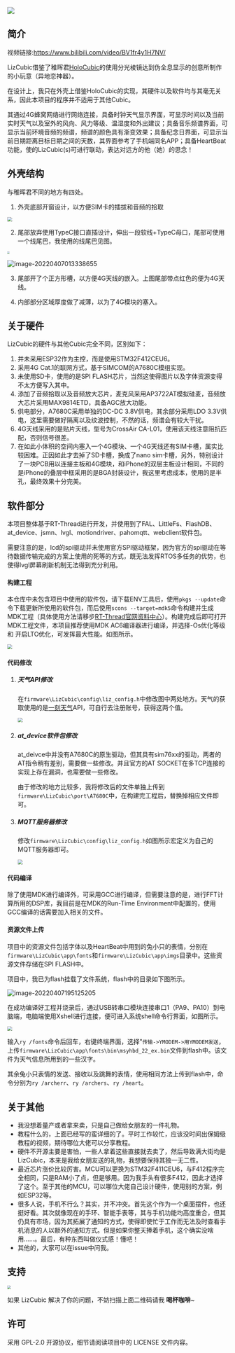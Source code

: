 ![](doc\img\LizCubic-F.jpg)

## 简介

视频链接:https://www.bilibili.com/video/BV1fr4y1H7NV/

LizCubic借鉴了稚晖君[HoloCubic](https://github.com/peng-zhihui/HoloCubic)的使用分光棱镜达到伪全息显示的创意所制作的小玩意（异地恋神器）。

在设计上，我只在外壳上借鉴HoloCubic的实现，其硬件以及软件均与其毫无关系，因此本项目的程序并不适用于其他Cubic。

其通过4G蜂窝网络进行网络连接，具备时钟天气显示界面，可显示时间以及当前实时天气以及室外的风向、风力等级、温湿度和外出建议；具备音乐频谱界面，可显示当前环境音频的频谱，频谱的颜色具有渐变效果；具备纪念日界面，可显示当前日期距离目标日期之间的天数，其界面参考了手机端同名APP；具备HeartBeat功能，使的LizCubic(s)可进行联动，表达对远方的他（她）的思念！

## 外壳结构

与稚晖君不同的地方有四处。

1. 外壳底部开窗设计，以方便SIM卡的插拔和音频的拾取

<img src="doc\img\结构底部.png" style="zoom: 67%;" />

2. 尾部放弃使用TypeC接口直插设计，伸出一段软线+TypeC母口，尾部可使用一个线尾巴，我使用的线尾巴见图。

<img src="doc\img\尾部.png"  style="zoom:33%;" />

![image-20220407013338655](doc\img\线尾巴.png)

3. 尾部开了个正方形槽，以方便4G天线的嵌入。上图尾部带点红色的便为4G天线。

4. 内部部分区域厚度做了减薄，以为了4G模块的塞入。

## 关于硬件

LizCubic的硬件与其他Cubic完全不同，区别如下：

1. 并未采用ESP32作为主控，而是使用STM32F412CEU6。
2. 采用4G Cat.1的联网方式，基于SIMCOM的A7680C模组实现。
3. 未使用SD卡，使用的是SPI FLASH芯片，当然这使得图片以及字体资源变得不太方便写入其中。
4. 添加了音频拾取以及音频放大芯片，麦克风采用AP3722AT模拟硅麦，音频放大芯片采用MAX9814ETD，具备AGC放大功能。
5. 供电部分，A7680C采用单独的DC-DC 3.8V供电，其余部分采用LDO 3.3V供电，这里需要做好隔离以及纹波控制，不然的话，频谱会有较大干扰。
6. 4G天线采用的是贴片天线，型号为CrossAir CA-L01，使用该天线注意阻抗匹配，否则信号很差。
7. 在如此小体积的空间内塞入一个4G模块、一个4G天线还有SIM卡槽，属实比较困难。正因如此才去掉了SD卡槽，换成了nano sim卡槽，另外，特别设计了一块PCB用以连接主板和4G模块，和iPhone的双层主板设计相同，不同的是iPhone的叠层中框采用的是BGA封装设计，我这里考虑成本，使用的是半孔，最终效果十分完美。

## 软件部分

本项目整体基于RT-Thread进行开发，并使用到了FAL、LittleFs、FlashDB、at_device、jsmn、lvgl、motiondriver、pahomqtt、webclient软件包。

需要注意的是，lcd的spi驱动并未使用官方SPI驱动框架，因为官方的spi驱动在等待数据传输完成的方案上使用的死等的方式，既无法发挥RTOS多任务的优势，也使得lvgl屏幕刷新机制无法得到充分利用。

#### 构建工程

本仓库中未包含项目中使用的软件包，请下载ENV工具后，使用`pkgs --update`命令下载更新所使用的软件包，而后使用`scons --target=mdk5`命令构建并生成MDK工程（具体使用方法请移步[RT-Thread官网资料中心](https://www.rt-thread.org/document/site/#/development-tools/env/env)）。构建完成后即可打开MDK工程文件，本项目推荐使用MDK AC6编译器进行编译，并选择-Os优化等级 和 开启LTO优化，可发挥最大性能。如图所示。

<img src="doc\img\MDK优化.png" style="zoom:67%;" />

#### 代码修改

1. ##### 天气API修改

   在`firmware\LizCubic\config\liz_config.h`中修改图中两处地方。天气的获取使用的是[一刻天气](https://www.yiketianqi.com/index)API，可自行去注册账号，获得这两个值。
   
   <img src="doc\img\weather_api修改.png" style="zoom:67%;" />

2. ##### at_device软件包修改

   at_deivce中并没有A7680C的原生驱动，但其具有sim76xx的驱动，两者的AT指令稍有差别，需要做一些修改。并且官方的AT SOCKET在多TCP连接的实现上存在漏洞，也需要做一些修改。

   由于修改的地方比较多，我将修改后的文件单独上传到`firmware\LizCubic\port\A7680C`中，在构建完工程后，替换掉相应文件即可。

3. ##### MQTT服务器修改

   修改`firmware\LizCubic\config\liz_config.h`如图所示宏定义为自己的MQTT服务器即可。

   <img src="doc\img\mqtt修改.png" style="zoom:67%;" />

#### 代码编译

除了使用MDK进行编译外，可采用GCC进行编译，但需要注意的是，进行FFT计算所用的DSP库，我目前是在MDK的Run-Time Environment中配置的，使用GCC编译的话需要加入相关的文件。

#### 资源文件上传

项目中的资源文件包括字体以及HeartBeat中用到的兔小只的表情，分别在`firmware\LizCubic\app\fonts`和`firmware\LizCubic\app\imgs`目录中。这些资源文件存储在SPI FLASH中。

项目中，我已为flash挂载了文件系统，flash中的目录如下图所示。

![image-20220407195125205](doc\img\资源目录.png)

在成功编译好工程并烧录后，通过USB转串口模块连接串口1（PA9、PA10）到电脑端，电脑端使用Xshell进行连接，便可进入系统shell命令行界面，如图所示。

<img src="doc\img\系统命令行.png" style="zoom:67%;" />

输入`ry /fonts`命令后回车，右键终端界面，选择"`传输->YMODEM->用YMODEM发送`，上传`firmware\LizCubic\app\fonts\bin\msyhbd_22_ex.bin`文件到flash中。该文件为天气信息所用到的一些汉字。

其余兔小只表情的发送、接收以及跳舞的表情，使用相同方法上传到flash中，命令分别为`ry /archerr`、`ry /archers`、`ry /heart`。

## 关于其他

- 我没想着量产或者拿来卖，只是自己做给女朋友的一件礼物。
- 教程什么的，上面已经写的蛮详细的了。平时工作较忙，应该没时间出保姆级教程的视频，期待哪位大佬可以分享教程。
- 硬件不开源主要是害怕，一些人拿着这些直接就去卖了，然后导致满大街均是LizCubic，本来是我给女朋友送的礼物，我想要保持其独一无二性。
- 最近芯片涨价比较厉害。MCU可以更换为STM32F411CEU6，与F412程序完全相同，只是RAM小了点，但是够用。因为我手头有很多F412，因此才选择了这个。至于其他的MCU，可以哪位大佬自己设计硬件，使用别的方案，例如ESP32等。
- 很多人说，手机不行么？其实，并不冲突。首先这个作为一个桌面摆件，也还挺好看。其次就像现在的手环、智能手表等，其与手机功能均高度重合，但其仍具有市场，因为其拓展了通知的方式，使得即使忙于工作而无法及时查看手机消息的人以额外的通知方式。但是如果你整天捧着手机，这个确实没啥用......。最后，有种东西叫做仪式感！懂吧！
- 其他的，大家可以在issue中问我。

## 支持

<img src="doc\img\赞赏.png" style="zoom:50%;" /> 

如果 LizCubic 解决了你的问题，不妨扫描上面二维码请我 **喝杯咖啡**~ 

## 许可

采用 GPL-2.0 开源协议，细节请阅读项目中的 LICENSE 文件内容。
